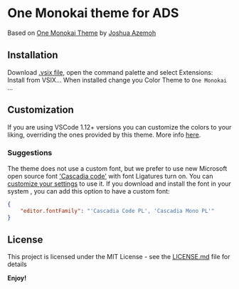 # One Monokai theme for ADS

Based on [One Monokai Theme](https://github.com/azemoh/vscode-one-monokai) by [Joshua Azemoh](https://github.com/azemoh)

## Installation

Download [.vsix file](https://github.com/fmir864/one-monokai-ads/releases/download/v0.0.2/one-monokai-ads-0.0.2.vsix), open the command palette and select Extensions: Install from VSIX...
When installed change you Color Theme to `One Monokai` ...

## Customization

If you are using VSCode 1.12+ versions you can customize the colors to your liking, overriding the ones provided by this theme. More info [here](https://code.visualstudio.com/docs/getstarted/theme-color-reference).

### Suggestions

The theme does not use a custom font, but we prefer to use new Microsoft open source font ['Cascadia code'](https://github.com/microsoft/cascadia-code) with font Ligatures turn on. You can [customize your settings](https://code.visualstudio.com/docs/getstarted/settings) to use it.
If you download and install  the font in your system , you can add this option to have a custom font:

```json
{
    "editor.fontFamily": "'Cascadia Code PL', 'Cascadia Mono PL'"
}
```

## License

This project is licensed under the MIT License - see the [LICENSE.md](https://github.com/fmir864/one-monokai-ads/blob/main/LICENSE) file for details

**Enjoy!**
